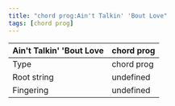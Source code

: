 ```yaml
---
title: "chord prog:Ain't Talkin' 'Bout Love"
tags: [chord prog]
---
```


|Ain't Talkin' 'Bout Love|chord prog|
|---|---|
|Type|chord prog|
|Root string|undefined|
|Fingering|undefined|

